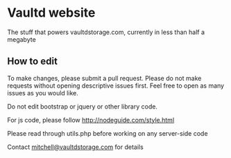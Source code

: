 # Vaultd website

The stuff that powers vaultdstorage.com, currently in less than half a megabyte

## How to edit

To make changes, please submit a pull request. Please do not make requests without opening descriptive issues first. Feel free to open as many issues as you would like.

Do not edit bootstrap or jquery or other library code.

For js code, please follow http://nodeguide.com/style.html

Please read through utils.php before working on any server-side code

Contact mitchell@vaultdstorage.com for details

